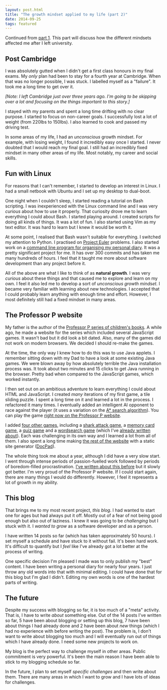 ```yaml
---
layout: post.html
title: "The growth mindset applied to my life (part 2)"
date: 2014-09-25
tags: featured
---
```


Continued from [part 1](/the-growth-mindset-applied-to-my-life-part-1/). This part will discuss how the different mindsets affected me after I left university.

<!--more-->

## Post Cambridge

I was absolutely gutted when I didn't get a first class honours in my final exams. My *only* plan had been to stay for a fourth year at Cambridge. When that was no longer possible, I was stuck. I labelled myself as a "failure". It took me a long time to get over it. 

*[Note: I left Cambridge just over three years ago. I'm going to be skipping over a lot and focusing on the things important to this story.]*

I stayed with my parents and spent a long time drifting with no clear purpose. I started to focus on non-career goals. I successfully lost a lot of weight (from 220lbs to 150lbs). I also learned to cook and passed my driving test. 

In some areas of my life, I had an *unconscious* growth mindset. For example, with losing weight, I found it incredibly easy once I started. I never doubted that I would reach my final goal. I still had an incredibly fixed mindset in many other areas of my life. Most notably, my career and social skills. 

## Fun with Linux

For reasons that I can't remember, I started to develop an interest in Linux. I had a small netbook with Ubuntu and I set up my desktop to dual-boot. 

One night when I couldn't sleep, I started reading a tutorial on Bash scripting. I was inexperienced with the Linux command line and I was very *curious* about how to use it properly. That curiosity drove me to learn everything I could about Bash. I started playing around. I created scripts for doing all kinds of things. It was a lot of fun. I also started using Vim as my text editor. It was hard to learn but I knew it would be worth it. 

At some point, I realised that Bash wasn't suitable for everything. I switched my attention to Python. I practised on [Project Euler](https://projecteuler.net/) problems. I also started work on a [command line program for organising my personal diary](/lessons-learned-from-a-three-year-programming-project-part-1/). It was a pretty significant project for me. It has over 300 commits and has taken me many hundreds of hours. I feel that it taught me more about software development than any project before it.

All of the above are what I like to think of as **natural growth**. I was very *curious* about these things and that caused me to explore and learn on my own. I feel it also led me to develop a sort of *unconscious growth mindset*. I became very familiar with learning about new technologies. I accepted that I could probably learn anything with enough time and effort. However, I most definitely still had a fixed mindset in many areas.

## The Professor P website

My father is the author of the [Professor P series of children's books](http://professorp.co.uk/books/). A while ago, he made a website for the series which included several JavaScript games. It wasn't bad but it did look a bit dated. Also, many of the games did not work on modern browsers. We decided I should re-make the games. 

At the time, the only way I knew how to do this was to use Java applets. I remember sitting down with my Dad to have a look at some existing Java games. We were blown away by how absolutely terrible the Java installation process was. It took about two minutes and 15 clicks to get Java running in the browser. Pretty bad when compared to the JavaScript games, which worked instantly.

I then set out on an ambitious adventure to learn everything I could about HTML and JavaScript. I created *many* iterations of my first game, a tile sliding puzzle. I spent a long time on it and learned a lot in the process. I refactored it many times. I eventually added an intelligent AI opponent to race against the player (it uses a variation on the [A* search algorithm](http://en.wikipedia.org/wiki/A*_search_algorithm)). You can play the game [right now on the Professor P website](http://professorp.co.uk/games/shuffle/). 

I added [four other games](http://professorp.co.uk/games/), including a [shark attack game](http://professorp.co.uk/games/sharkattack/), a [memory card game](http://professorp.co.uk/games/memory/), a [quiz game](http://professorp.co.uk/games/quiz/) and a [wordsearch game](http://professorp.co.uk/games/wordsearch/) (which I've [already written about](/wordsearch-game/)). Each was challenging in its own way and I learned a lot from all of them. I also spent a long time making [the rest of the website](http://professorp.co.uk/) with a static site generator ([DocPad](http://docpad.org/)). 

The whole thing took me about a year, although I did have a very slow start. I went through intense periods of passion-fuelled work followed by periods of boredom-filled procrastination. [I've written about this before](/the-pomodoro-technique-what-i-wish-i-d-known/) but it slowly got better. I'm very proud of the Professor P website. If I could start again, there are many things I would do differently. However, I feel it represents a lot of growth in my ability. 

## This blog

That brings me to my most recent project, *this blog*. I had wanted to start one for ages but had always put it off. Mostly out of a fear of not being good enough but also out of laziness. I knew it was going to be *challenging* but I stuck with it. I *wanted to grow* as a software developer and as a person. 

I have written 14 posts so far (which has taken approximately 50 hours). I set myself a schedule and have stuck to it without fail. It's been hard work. It's difficult to quantify but I *feel* like I've already got a lot better at the process of writing. 

One specific decision I'm pleased I made was to only publish my "best" content. I have been writing a personal diary for nearly four years. I just throw any old words into that with minimal editing. I could have done that for this blog but I'm glad I didn't. Editing my own words is one of the hardest parts of writing. 

## The future

Despite my success with blogging so far, it is too much of a "meta" activity. That is, I have to write *about* something else. Out of the 14 posts I've written so far, 5 have been about blogging or setting up this blog, 7 have been about things I had already done and 2 have been about *new* things (which I had no experience with before writing the post). The problem is, I don't want to write about blogging too much and I will eventually run out of things which I have already done. I need some new projects to work on. 

My blog is the perfect way to challenge myself in other areas. Public commitment is very powerful. It's been the main reason I have been able to stick to my blogging schedule so far. 

In the future, I plan to set myself *specific challenges* and then write about them. There are many areas in which I want to grow and I have lots of ideas for challenges. 
